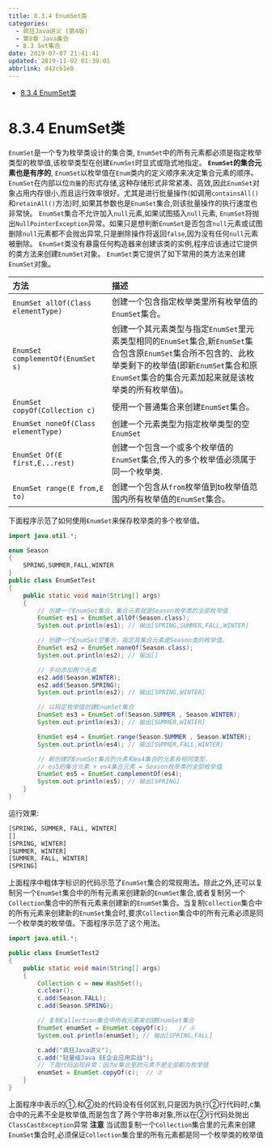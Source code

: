 ```yaml
---
title: 8.3.4 EnumSet类
categories: 
  - 疯狂Java讲义 (第4版)
  - 第8章 Java集合
  - 8.3 Set集合
date: 2019-07-07 21:41:41
updated: 2019-11-02 01:39:01
abbrlink: d42cb1e0
---
```

- [8.3.4 EnumSet类](/ReadingNotes/d42cb1e0/#8-3-4-EnumSet类)

<!--more-->
<script src="https://cdn.bootcss.com/jquery/3.4.0/jquery.slim.min.js"></script>
<script>$(document).ready(function () {$(".post-body > ul:nth-child(1)").hide();});</script>

<!--end-->
# 8.3.4 EnumSet类 #
`EnumSet`是一个专为枚举类设计的集合类, `EnumSet`中的所有元素都必须是指定枚举类型的枚举值,该枚举类型在创建`EnumSet`时显式或隐式地指定。 **`EnumSet`的集合元素也是有序的**, `EnumSet`以枚举值在`Enum`类内的定义顺序来决定集合元素的顺序。
`EnumSet`在内部以位`向量`的形式存储,这种存储形式非常紧凑、高效,因此`EnumSet`对象占用内存很小,而且运行效率很好。尤其是进行批量操作(如调用`containsAll()`和`retainAll()`方法)时,如果其参数也是`EnumSet`集合,则该批量操作的执行速度也非常快。
`EnumSet`集合不允许加入`null`元素,如果试图插入`null`元素, `EnumSet`将抛出`NullPointerException`异常。如果只是想判断`EnumSet`是否包含`null`元素或试图删除`null`元素都不会抛出异常,只是删除操作将返回`false`,因为没有任何`null`元素被删除。
`EnumSet`类没有暴露任何构造器来创建该类的实例,程序应该通过它提供的类方法来创建`EnumSet`对象。 `EnumSet`类它提供了如下常用的类方法来创建`EnumSet`对象。

|方法|描述|
|:---|:---|
|`EnumSet allOf(Class elementType)`|创建一个包含指定枚举类里所有枚举值的`EnumSet`集合。|
|`EnumSet complementOf(EnumSet s)`|创建一个其元素类型与指定`EnumSet`里元素类型相同的`EnumSet`集合,新`EnumSet`集合包含原`EnumSet`集合所不包含的、此枚举类剩下的枚举值(即新`EnumSet`集合和原`EnumSet`集合的集合元素加起来就是该枚举类的所有枚举值)。|
|`EnumSet copyOf(Collection c)`|使用一个普通集合来创建`EnumSet`集合。|
|`EnumSet noneOf(Class elementType)`|创建一个元素类型为指定枚举类型的空`EnumSet`|
|`EnumSet Of(E first,E...rest)`|创建一个包含一个或多个枚举值的`EnumSet`集合,传入的多个枚举值必须属于同一个枚举类.|
|`EnumSet range(E from,E to)`|创建一个包含从`from`枚举值到to枚举值范围内所有枚举值的`EnumSet`集合。|
下面程序示范了如何使用`EnumSet`来保存枚举类的多个枚举值。
```java
import java.util.*;

enum Season
{
	SPRING,SUMMER,FALL,WINTER
}
public class EnumSetTest
{
	public static void main(String[] args)
	{
		// 创建一个EnumSet集合，集合元素就是Season枚举类的全部枚举值
		EnumSet es1 = EnumSet.allOf(Season.class);
		System.out.println(es1); // 输出[SPRING,SUMMER,FALL,WINTER]

		// 创建一个EnumSet空集合，指定其集合元素是Season类的枚举值。
		EnumSet es2 = EnumSet.noneOf(Season.class);
		System.out.println(es2); // 输出[]

		// 手动添加两个元素
		es2.add(Season.WINTER);
		es2.add(Season.SPRING);
		System.out.println(es2); // 输出[SPRING,WINTER]

		// 以指定枚举值创建EnumSet集合
		EnumSet es3 = EnumSet.of(Season.SUMMER , Season.WINTER);
		System.out.println(es3); // 输出[SUMMER,WINTER]

		EnumSet es4 = EnumSet.range(Season.SUMMER , Season.WINTER);
		System.out.println(es4); // 输出[SUMMER,FALL,WINTER]

		// 新创建的EnumSet集合的元素和es4集合的元素有相同类型，
		// es5的集合元素 + es4集合元素 = Season枚举类的全部枚举值
		EnumSet es5 = EnumSet.complementOf(es4);
		System.out.println(es5); // 输出[SPRING]
	}
}
```
运行效果:
```cmd
[SPRING, SUMMER, FALL, WINTER]
[]
[SPRING, WINTER]
[SUMMER, WINTER]
[SUMMER, FALL, WINTER]
[SPRING]
```
上面程序中粗体字标识的代码示范了`EnumSet`集合的常规用法。除此之外,还可以复制另一个`EnumSet`集合中的所有元素来创建新的`EnumSet`集合,或者复制另一个`Collection`集合中的所有元素来创建新的`EnumSet`集合。当复制`Collection`集合中的所有元素来创建新的`EnumSet`集合时,要求`Collection`集合中的所有元素必须是同一个枚举类的枚举值。下面程序示范了这个用法。
```java
import java.util.*;

public class EnumSetTest2
{
	public static void main(String[] args)
	{
		Collection c = new HashSet();
		c.clear();
		c.add(Season.FALL);
		c.add(Season.SPRING);

		// 复制Collection集合中所有元素来创建EnumSet集合
		EnumSet enumSet = EnumSet.copyOf(c);   // ①
		System.out.println(enumSet); // 输出[SPRING,FALL]

		c.add("疯狂Java讲义");
		c.add("轻量级Java EE企业应用实战");
		// 下面代码出现异常：因为c集合里的元素不是全部都为枚举值
		enumSet = EnumSet.copyOf(c);  // ②
	}
}
```
上面程序中表示的①,和②处的代码没有任何区别,只是因为执行②行代码时,c集合中的元素不全是枚举值,而是包含了两个字符串对象,所以在②行代码处抛出`ClassCastException`异常
**注意**
当试图复制一个`Collection`集合里的元素来创建`EnumSet`集合时,必须保证`Collection`集合里的所有元素都是同一个枚举类的枚举值

